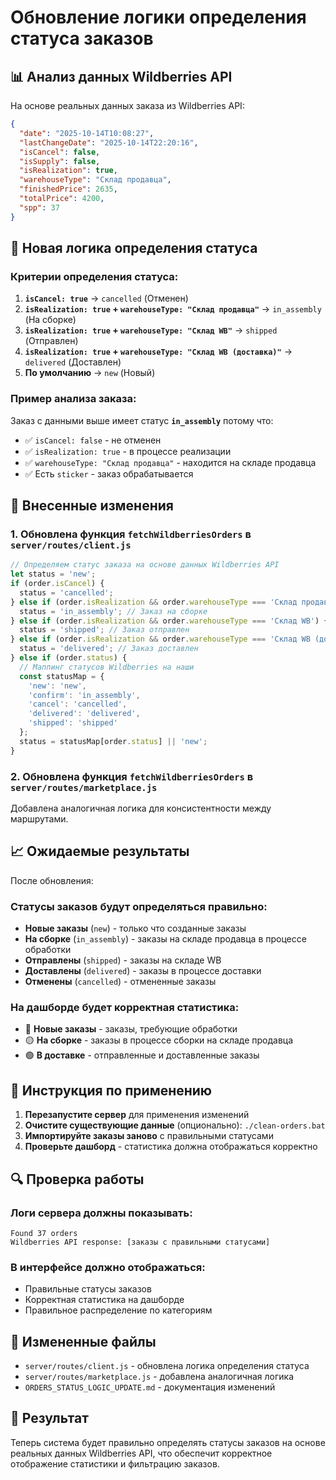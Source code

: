 # Обновление логики определения статуса заказов

## 📊 Анализ данных Wildberries API

На основе реальных данных заказа из Wildberries API:

```json
{
  "date": "2025-10-14T10:08:27",
  "lastChangeDate": "2025-10-14T22:20:16", 
  "isCancel": false,
  "isSupply": false,
  "isRealization": true,
  "warehouseType": "Склад продавца",
  "finishedPrice": 2635,
  "totalPrice": 4200,
  "spp": 37
}
```

## 🎯 Новая логика определения статуса

### Критерии определения статуса:

1. **`isCancel: true`** → `cancelled` (Отменен)
2. **`isRealization: true` + `warehouseType: "Склад продавца"`** → `in_assembly` (На сборке)
3. **`isRealization: true` + `warehouseType: "Склад WB"`** → `shipped` (Отправлен)
4. **`isRealization: true` + `warehouseType: "Склад WB (доставка)"`** → `delivered` (Доставлен)
5. **По умолчанию** → `new` (Новый)

### Пример анализа заказа:

Заказ с данными выше имеет статус **`in_assembly`** потому что:
- ✅ `isCancel: false` - не отменен
- ✅ `isRealization: true` - в процессе реализации
- ✅ `warehouseType: "Склад продавца"` - находится на складе продавца
- ✅ Есть `sticker` - заказ обрабатывается

## 🔧 Внесенные изменения

### 1. Обновлена функция `fetchWildberriesOrders` в `server/routes/client.js`

```javascript
// Определяем статус заказа на основе данных Wildberries API
let status = 'new';
if (order.isCancel) {
  status = 'cancelled';
} else if (order.isRealization && order.warehouseType === 'Склад продавца') {
  status = 'in_assembly'; // Заказ на сборке
} else if (order.isRealization && order.warehouseType === 'Склад WB') {
  status = 'shipped'; // Заказ отправлен
} else if (order.isRealization && order.warehouseType === 'Склад WB (доставка)') {
  status = 'delivered'; // Заказ доставлен
} else if (order.status) {
  // Маппинг статусов Wildberries на наши
  const statusMap = {
    'new': 'new',
    'confirm': 'in_assembly',
    'cancel': 'cancelled',
    'delivered': 'delivered',
    'shipped': 'shipped'
  };
  status = statusMap[order.status] || 'new';
}
```

### 2. Обновлена функция `fetchWildberriesOrders` в `server/routes/marketplace.js`

Добавлена аналогичная логика для консистентности между маршрутами.

## 📈 Ожидаемые результаты

После обновления:

### Статусы заказов будут определяться правильно:

- **Новые заказы** (`new`) - только что созданные заказы
- **На сборке** (`in_assembly`) - заказы на складе продавца в процессе обработки
- **Отправлены** (`shipped`) - заказы на складе WB
- **Доставлены** (`delivered`) - заказы в процессе доставки
- **Отменены** (`cancelled`) - отмененные заказы

### На дашборде будет корректная статистика:

- 🔵 **Новые заказы** - заказы, требующие обработки
- 🟡 **На сборке** - заказы в процессе сборки на складе продавца
- 🟢 **В доставке** - отправленные и доставленные заказы

## 🚀 Инструкция по применению

1. **Перезапустите сервер** для применения изменений
2. **Очистите существующие данные** (опционально): `./clean-orders.bat`
3. **Импортируйте заказы заново** с правильными статусами
4. **Проверьте дашборд** - статистика должна отображаться корректно

## 🔍 Проверка работы

### Логи сервера должны показывать:
```
Found 37 orders
Wildberries API response: [заказы с правильными статусами]
```

### В интерфейсе должно отображаться:
- Правильные статусы заказов
- Корректная статистика на дашборде
- Правильное распределение по категориям

## 📁 Измененные файлы

- `server/routes/client.js` - обновлена логика определения статуса
- `server/routes/marketplace.js` - добавлена аналогичная логика
- `ORDERS_STATUS_LOGIC_UPDATE.md` - документация изменений

## 🎯 Результат

Теперь система будет правильно определять статусы заказов на основе реальных данных Wildberries API, что обеспечит корректное отображение статистики и фильтрацию заказов.












